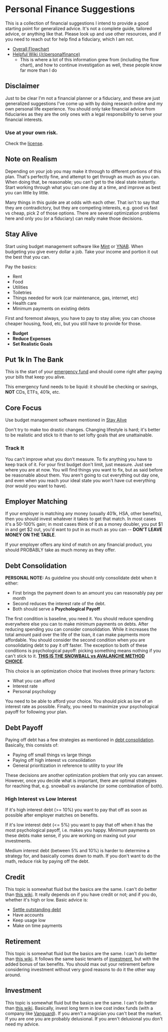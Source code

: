 # Personal Finance Suggestions

This is a collection of financial suggestions I intend to provide a good starting point for generalized advice. It's not a complete guide, tailored advice, or anything like that. Please look up and use other resources, and if you need to reach out for help find a fiduciary, which I am not.

* [Overall Flowchart](https://i.imgur.com/lSoUQr2.png)
* [Helpful Wiki (/r/personalfinance)](https://www.reddit.com/r/personalfinance/wiki/index)
	* This is where a lot of this information grew from (including the flow chart), and how to continue investigation as well, these people know far more than I do

## Disclaimer

Just to be clear I'm not a financial planner or a fiduciary, and these are just generalized suggestions I've come up with by doing research online and my own personal life experience. You should only take financial advice from fiduciaries as they are the only ones with a legal responsibility to serve your financial interests.

### **Use at your own risk.**

Check the [license](/LICENSE).

## Note on Realism

Depending on your job you may make it through to different portions of this plan. That's perfectly fine, and attempt to get through as much as you can. When doing that, be reasonable; you can't get to the ideal state instantly. Start working through what you can one day at a time, and improve as best you can little by little.

Many things in this guide are at odds with each other. That isn't to say that they are contradictory, but they are competing interests, e.g. good vs fast vs cheap, pick 2 of those options. There are several optimization problems here and only you (or a fiduciary) can really make those decisions.

## Stay Alive

Start using budget management software like [Mint](https://mint.intuit.com/) or [YNAB](https://www.youneedabudget.com/). When budgeting you give every dollar a job. Take your income and portion it out the best that you can.

Pay the basics:

* Rent
* Food
* Utilities
* Toiletries
* Things needed for work (car maintenance, gas, internet, etc)
* Health care
* Minimum payments on existing debts

First and foremost always, you have to pay to stay alive; you can choose cheaper housing, food, etc, but you still have to provide for those.

* **Budget**
* **Reduce Expenses**
* **Set Realistic Goals**

## Put 1k In The Bank

This is the start of your [emergency fund](https://www.reddit.com/r/personalfinance/wiki/emergencyfunds) and should come right after paying your bills that keep you alive.

This emergency fund needs to be liquid: it should be checking or savings, **NOT** CDs, ETFs, 401k, etc.

## Core Focus

Use budget management software mentioned in [Stay Alive](#stay-alive)

Don't try to make too drastic changes. Changing lifestyle is hard; it's better to be realistic and stick to it than to set lofty goals that are unattainable.

### Track It

You can't improve what you don't measure. To fix anything you have to keep track of it. For your first budget don't limit, just measure. Just see where you are at now. You will find things you want to fix, but as said before be reasonable about them. You aren't going to cut everything out day one, and even when you reach your ideal state you won't have cut everything (nor would you want to have).

## Employer Matching

If your employer is matching any money (usually 401k, HSA, other benefits), then you should invest whatever it takes to get that match. In most cases it's a 50-100% gain; in most cases think of it as a money doubler, you put $1 in and get $2 out, you'd want to put in as much as you can -- **DON'T LEAVE MONEY ON THE TABLE**.

If your employer offers any kind of match on any financial product, you should PROBABLY take as much money as they offer.

## Debt Consolidation

**PERSONAL NOTE:** As guideline you should only consolidate debt when it either:

* First brings the payment down to an amount you can reasonably pay per month
* Second reduces the interest rate of the debt. 
* Both should serve a **Psychological Payoff**

The first condition is baseline, you need it. You should reduce spending everywhere else you can to make minimum payments on debts. After reducing spending you can consider consolidation. While it increases the total amount paid over the life of the loan, it can make payments more affordable. You should consider the second condition when you are consolidating debt to pay it off faster. The exception to both of these conditions is psychological payoff: picking something means nothing if you can't stick to it. [**THIS IS THE SNOWBALL vs AVALANCHE METHOD CHOICE**](https://www.reddit.com/r/personalfinance/wiki/debt#wiki_what.27s_the_best_way_to_pay_down_my_debt.3F).

This choice is an optimization choice that involves three primary factors:

* What you can afford
* Interest rate
* Personal psychology

You need to be able to afford your choice. You should pick as low of an interest rate as possible. Finally, you need to maximize your psychological payoff for following your plan.

## Debt Payoff

Paying off debt has a few strategies as mentioned in [debt consolidation](#debt-consolidation). Basically, this consists of:

* Paying off small things vs large things
* Paying off high interest vs consolidation
* General prioritization in reference to utility to your life

These decisions are another optimization problem that only you can answer. However, once you decide what is important, there are optimal strategies for reaching that, e.g. snowball vs avalanche (or some combination of both).

### High Interest vs Low Interest

If it's high interest debt (>= 10%) you want to pay that off as soon as possible after employer matches on benefits.

If it's low interest debt (<= 5%) you want to pay that off when it has the most psychological payoff, i.e. makes you happy. Minimum payments on these debts make sense, if you are working on maxing out your investments.

Medium interest debt (between 5% and 10%) is harder to determine a strategy for, and basically comes down to math. If you don't want to do the math, reduce risk by paying off the debt.

## Credit

This topic is somewhat fluid but the basics are the same. I can't do better than [this wiki](https://www.reddit.com/r/personalfinance/wiki/credit_building). It really depends on if you have credit or not; and if you do, whether it's high or low. Basic advice is:

* [Settle outstanding debt](https://www.reddit.com/r/personalfinance/wiki/credit_building#wiki_handling_your_collections_accounts)
* Have accounts
* Keep usage low
* Make on time payments

## Retirement

This topic is somewhat fluid but the basics are the same. I can't do better than [this wiki](https://www.reddit.com/r/personalfinance/wiki/index#wiki_retirement_accounts). It follows the same basic tenants of [investment](#investment), but with the added bonus of tax benefits. You should max out your retirement before considering investment without very good reasons to do it the other way around.

## Investment

This topic is somewhat fluid but the basics are the same. I can't do better than [this wiki](https://www.reddit.com/r/personalfinance/wiki/investing). Basically, invest long term in low cost index funds (with a company like [Vanguard](https://investor.vanguard.com/home)). If you aren't a magician you can't beat the market. If you are one you are probably delusional. If you aren't delusional you don't need my advice. 
